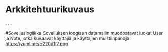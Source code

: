 # Arkkitehtuurikuvaus
. . . 

#Sovelluslogiikka
Sovelluksen loogisen datamallin muodostavat luokat User ja Note, jotka kuvaavat käyttäjiä ja käyttäjien muistiinpanoja:
https://yuml.me/e220d1f7.png

